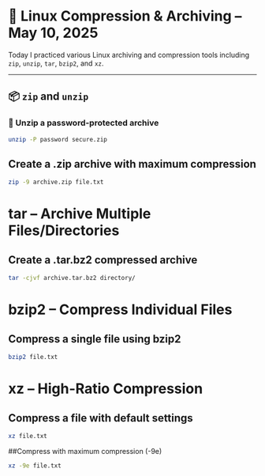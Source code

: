 # 🐧 Linux Compression & Archiving – May 10, 2025

Today I practiced various Linux archiving and compression tools including `zip`, `unzip`, `tar`, `bzip2`, and `xz`.

---

## 📦 `zip` and `unzip`

### 🔐 Unzip a password-protected archive
```bash
unzip -P password secure.zip
```
## Create a .zip archive with maximum compression
```bash
zip -9 archive.zip file.txt
```

# tar – Archive Multiple Files/Directories
## Create a .tar.bz2 compressed archive
```bash
tar -cjvf archive.tar.bz2 directory/
```

# bzip2 – Compress Individual Files
## Compress a single file using bzip2
```bash
bzip2 file.txt
```

# xz – High-Ratio Compression
## Compress a file with default settings
```bash
xz file.txt

```

##Compress with maximum compression (-9e)
```bash
xz -9e file.txt

```
